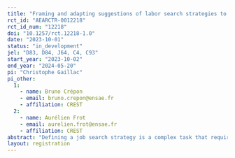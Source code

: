 ```yaml
---
title: "Framing and adapting suggestions of labor search strategies to job seekers’ biases"
rct_id: "AEARCTR-0012218"
rct_id_num: "12218"
doi: "10.1257/rct.12218-1.0"
date: "2023-10-01"
status: "in_development"
jel: "D83, D84, J64, C4, C93"
start_year: "2023-10-02"
end_year: "2024-05-20"
pi: "Christophe Gaillac"
pi_other:
  1:
    - name: Bruno Crépon
    - email: bruno.crepon@ensae.fr
    - affiliation: CREST
  2:
    - name: Aurélien Frot
    - email: aurelien.frot@ensae.fr
    - affiliation: CREST
abstract: "Defining a job search strategy is a complex task that requires the processing of a large amount of labor market information in order to choose several parameters, such as the level and allocation of effort or the reservation wage and mobility. The literature and our previous work suggest that these perceptions and decisions are subject to important biases that are highly heterogeneous across the population and that may delay the return to employment or deteriorate its quality. In this study, we take advantage of ex-ante knowledge about different types of job search biases, characterized by the use of a rich panel of subjective expectations, to test the impact of formulating and adapting job search strategy suggestions to job seekers' biases on job search behavior and job acquisition. Using two experimental surveys, we first measure baseline labor market beliefs, expectations, and preferences, and then provide personalized job search strategy recommendations that also vary in their framing. We observe the impact of these recommendations on updated beliefs and search parameters using a follow-up survey, and on search behavior and return to employment outcomes using administrative data."
layout: registration
---
```


